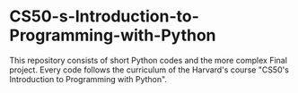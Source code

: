 # CS50-s-Introduction-to-Programming-with-Python
This repository consists of short Python codes and the more complex Final project. Every code follows the curriculum of the Harvard's course "CS50's Introduction to Programming with Python".
